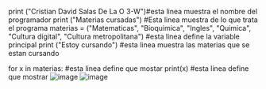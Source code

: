 print ("Cristian David Salas De La O 3-W")#esta linea muestra el nombre del programador 
print ("Materias cursadas") #Esta linea muestra de lo que trata el programa
materias = ("Matematicas", "Bioquimica", "Ingles", "Quimica", "Cultura digital", "Cultura metropolitana") #esta linea define la variable principal
print ("Estoy cursando") #esta linea muestra las materias que se estan cursando

for x in materias: #esta linea define que mostar 
  print(x) #esta linea define que mostrar
  ![image](https://github.com/user-attachments/assets/877254fd-1dc2-43a9-8678-fd5be663e2ef)
  ![image](https://github.com/user-attachments/assets/596bce15-35eb-4ef9-b3db-a2423c997db2)


